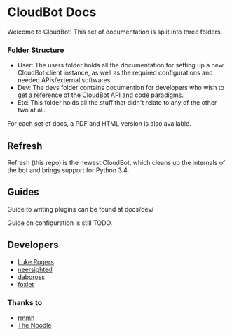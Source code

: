 # CloudBot Docs

Welcome to CloudBot! This set of documentation is split into three folders.

### Folder Structure

 - User: The users folder holds all the documentation for setting up a new CloudBot client instance, as well as the required configurations and needed APIs/external softwares.
 - Dev: The devs folder contains documention for developers who wish to get a reference of the CloudBot API and code paradigms.
 - Etc: This folder holds all the stuff that didn't relate to any of the other two at all.

For each set of docs, a PDF and HTML version is also available.

## Refresh

Refresh (this repo) is the newest CloudBot, which cleans up the internals of the bot and brings support for Python 3.4.

## Guides

Guide to writing plugins can be found at docs/dev/

Guide on configuration is still TODO.

## Developers
* [Luke Rogers](http://git.io/theluke)
* [neersighted](http://git.io/neersighted)
* [daboross](http://git.io/dabo)
* [foxlet](http://git.io/foxlet)

### Thanks to
* [rmmh](http://git.io/rmmh)
* [The Noodle](https://github.com/thenoodle68)
